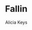 ---
layout: post
title: Fallin
author: Alicia Keys
language: "Français"
image:
  artist: alicia-keys.png
---